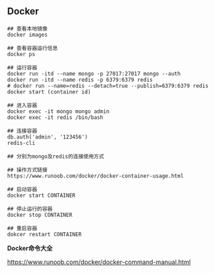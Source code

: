 ## Docker



```shell
## 查看本地镜像
docker images

## 查看容器运行信息
docker ps

## 运行容器
docker run -itd --name mongo -p 27017:27017 mongo --auth
docker run -itd --name redis -p 6379:6379 redis
# docker run --name=redis --detach=true --publish=6379:6379 redis
docker start (container id)

## 进入容器
docker exec -it mongo mongo admin
docker exec -it redis /bin/bash

## 连接容器
db.auth('admin', '123456')
redis-cli

## 分别为mongo及redis的连接使用方式

## 操作方式链接
https://www.runoob.com/docker/docker-container-usage.html
```



```shell
## 启动容器
docker start CONTAINER

## 停止运行的容器
docker stop CONTAINER

## 重启容器
dokcer restart CONTAINER

```

**Docker命令大全**

https://www.runoob.com/docker/docker-command-manual.html